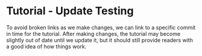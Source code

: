 # Tutorial - Update Testing

To avoid broken links as we make changes, we can link to a specific commit in time for the tutorial. After making changes, the tutorial may become slightly out of date until we update it, but it should still provide readers with a good idea of how things work.

